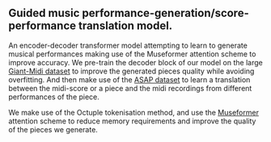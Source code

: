 ## Guided music performance-generation/score-performance translation model.

An encoder-decoder transformer model attempting to learn to generate musical performances making use of the Museformer attention scheme to improve accuracy.
We pre-train the decoder block of our model on the large [Giant-Midi dataset](https://github.com/bytedance/GiantMIDI-Piano) to improve the generated pieces quality while avoiding overfitting. And then make use of the [ASAP dataset](https://github.com/fosfrancesco/asap-dataset) to learn a translation between the midi-score or a piece and the midi recordings from different performances of the piece.

We make use of the Octuple tokenisation method, and use the [Museformer](https://github.com/microsoft/muzic/tree/main/museformer) attention scheme to reduce memory requirements and improve the quality of the pieces we generate.
